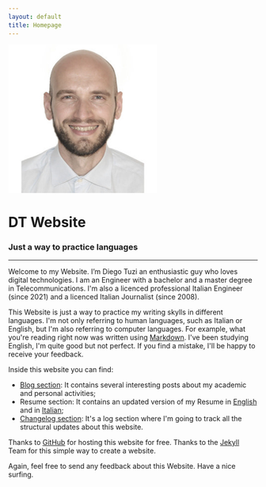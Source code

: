 ```yaml
---
layout: default
title: Homepage
---
```


<div class="text-center">
    <img src="/assets/img/profile.jpg" alt="Avatar" class="img-fluid img-thumbnail rounded-circle ">
    <h1>DT Website</h1>
    <h3>Just a way to practice languages</h3>
</div>

---
Welcome to my Website. I’m Diego Tuzi an enthusiastic guy who loves digital technologies. I am an Engineer with a bachelor and a master degree in Telecommunications. I'm also a licenced professional Italian Engineer (since 2021) and a licenced Italian Journalist (since 2008). 

This Website is just a way to practice my writing skylls in different languages. I'm not only referring to human languages, such as Italian or English, but I'm also referring to computer languages. For example, what you're reading right now was written using [Markdown](https://en.wikipedia.org/wiki/Markdown). 
I've been studying English, I'm quite good but not perfect. If you find a mistake, I'll be happy to receive your feedback.

Inside this website you can find:
* [Blog section](blog.html): It contains several interesting posts about my academic and personal activities;
* Resume section: It contains an updated version of my Resume in [English](resume.html) and in [Italian](resume_ita.html);
* [Changelog section](changelog.html): It's a log section where I'm going to track all the structural updates about this website.

Thanks to [GitHub](https://pages.github.com/) for hosting this website for free. Thanks to the [Jekyll](https://jekyllrb.com/) Team for this simple way to create a website. 

Again, feel free to send any feedback about this Website. Have a nice surfing.